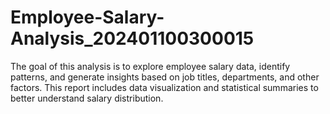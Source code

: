 # Employee-Salary-Analysis_202401100300015
The goal of this analysis is to explore employee salary data, identify patterns, and generate insights based on job titles, departments, and other factors. This report includes data visualization and statistical summaries to better understand salary distribution. 
